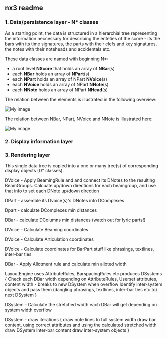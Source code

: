 ## nx3 readme

### 1. Data/persistence layer - N* classes

As a starting point, the data is structured in a hierarchial tree representing the information neccessary for describing the enteties of the score - its the bars with its time signatures, the parts with their clefs and key signatures, the notes with their noteheads and accidentals etc.

These data classes are named with beginning N*: 

 * a root level **NScore** that holds an array of **NBar**(s)
 * each **NBar** holds an array of **NPart**(s)
 * each **NPart** holds an array of NPart **NVoice**(s)
 * each **NVoice** holds an array of NPart **NNote**(s)
 * each **NNote** holds an array of NPart **NHead**(s)
 
The relation between the elements is illustrated in the following overview:

![My image](https://raw2.github.com/cambiata/cx/master/src/nx3/img/NHierarchy.png)

The relation between NBar, NPart, NVoice and NNote is illustrated here:

![My image](https://raw2.github.com/cambiata/cx/master/src/nx3/img/RelationNPartNVoice.png)




	 
 
 
 

### 2. Display information layer


### 3. Rendering layer






This single data tree is copied into a one or many tree(s) of corresponding display objects (D* classes).

DVoice - Apply BeamingRule and and connect its DNotes to the resulting BeamGroups. Calcuate up/down directions for each beamgroup, and use that info to set each DNote up/down direction

DPart - assemble its Dvoice(s)'s DNotes into DComplexes

Dpart - calculate DComplexes min distances

DBar - calculate DColumns min distances (watch out for lyric parts!)

DVoice - Calculate Beaming coordinates

DVoice - Calculate Articulation coordinates

DVoice - Calculate coordinates for BarPart stuff like phrasings, textlines, inter-bar ties

DBar - Apply Allotment rule and calculate min alloted width

LayoutEngine uses AttributeRules, BarspacingRules etc produces DSystems
{
	Check each DBar width depending on AttributeRules, Userset attributes, content width - breaks to new DSystem when overflow
	Identify inter-system objects and pass them (dangling phrasings, textlines, inter-bar ties etc to) next DSystem	
}

DSystem - Calculate the stretched width each DBar will get depending on system width overflow

DSystem - draw iterations
{
	draw note lines to full system width
	draw bar content, using correct attributes and using the calculated stretched width
	draw DSystem inter-bar content
	draw inter-system objects
}



 
